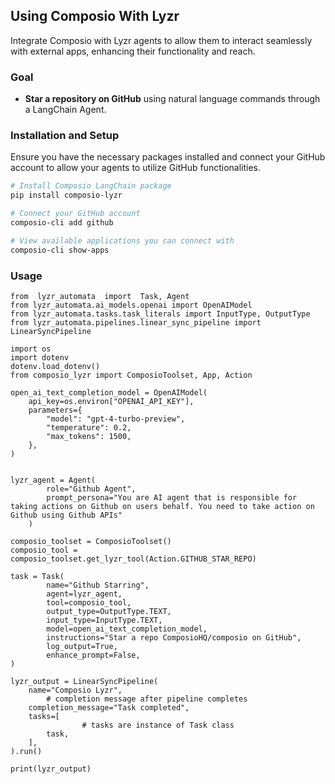 ## Using Composio With Lyzr

Integrate Composio with Lyzr agents to allow them to interact seamlessly with external apps, enhancing their functionality and reach.

### Goal

- **Star a repository on GitHub** using natural language commands through a LangChain Agent.

### Installation and Setup

Ensure you have the necessary packages installed and connect your GitHub account to allow your agents to utilize GitHub functionalities.

```bash
# Install Composio LangChain package
pip install composio-lyzr

# Connect your GitHub account
composio-cli add github

# View available applications you can connect with
composio-cli show-apps
```

### Usage

```
from  lyzr_automata  import  Task, Agent
from lyzr_automata.ai_models.openai import OpenAIModel
from lyzr_automata.tasks.task_literals import InputType, OutputType
from lyzr_automata.pipelines.linear_sync_pipeline import LinearSyncPipeline

import os
import dotenv
dotenv.load_dotenv()
from composio_lyzr import ComposioToolset, App, Action

open_ai_text_completion_model = OpenAIModel(
    api_key=os.environ["OPENAI_API_KEY"],
    parameters={
        "model": "gpt-4-turbo-preview",
        "temperature": 0.2,
        "max_tokens": 1500,
    },
)


lyzr_agent = Agent(
        role="Github Agent",
        prompt_persona="You are AI agent that is responsible for taking actions on Github on users behalf. You need to take action on Github using Github APIs"
    )

composio_toolset = ComposioToolset()
composio_tool = composio_toolset.get_lyzr_tool(Action.GITHUB_STAR_REPO)

task = Task(
        name="Github Starring",
        agent=lyzr_agent,
        tool=composio_tool,
        output_type=OutputType.TEXT,
        input_type=InputType.TEXT,
        model=open_ai_text_completion_model,
        instructions="Star a repo ComposioHQ/composio on GitHub",
        log_output=True,
        enhance_prompt=False,
)

lyzr_output = LinearSyncPipeline(
    name="Composio Lyzr",
		# completion message after pipeline completes
    completion_message="Task completed",
    tasks=[
				# tasks are instance of Task class
        task,
    ],
).run()

print(lyzr_output)
```
